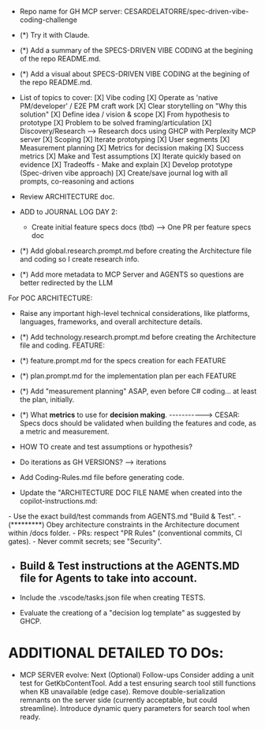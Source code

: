 

- Repo name for GH MCP server: CESARDELATORRE/spec-driven-vibe-coding-challenge

- (*) Try it with Claude.
- (*) Add a summary of the SPECS-DRIVEN VIBE CODING at the begining of the repo README.md.
- (*) Add a visual about SPECS-DRIVEN VIBE CODING at the begining of the repo README.md.

- List of topics to cover:
        [X] Vibe coding
        [X] Operate as 'native PM/developer' / E2E PM craft work
        [X] Clear storytelling on "Why this solution"
        [X] Define idea / vision & scope
        [X] From hypothesis to prototype
        [X] Problem to be solved framing/articulation
        [X] Discovery/Research --> Research docs using GHCP with Perplexity MCP server
        [X] Scoping
        [X] Iterate prototyping
        [X] User segments
        [X] Measurement planning
        [X] Metrics for decission making 
        [X] Success metrics
        [X] Make and Test assumptions
        [X] Iterate quickly based on evidence
        [X] Tradeoffs - Make and explain
        [X] Develop prototype (Spec-driven vibe approach)
        [X] Create/save journal log with all prompts, co-reasoning and actions





- Review ARCHITECTURE doc.

- ADD to JOURNAL LOG DAY 2:
    - Create initial feature specs docs (tbd)
        --> One PR per feature specs doc

- (*) Add global.research.prompt.md before creating the Architecture file and coding so I create research info.


- (*) Add more metadata to MCP Server and AGENTS so questions are better redirected by the LLM

For POC ARCHITECTURE:
- Raise any important high-level technical considerations, like platforms, languages, frameworks, and overall architecture details.

- (*) Add technology.research.prompt.md before creating the Architecture file and coding.
FEATURE:
- (*) feature.prompt.md for the specs creation for each FEATURE
- (*) plan.prompt.md for the implementation plan per each FEATURE

- (*) Add "measurement planning" ASAP, even before C# coding... at least the plan, initially.

- (*) What **metrics** to use for **decision making**.
-----------> CESAR: Specs docs should be validated when building the features and code, as a metric and measurement.

- HOW TO create and test assumptions or hypothesis?

- Do iterations as GH VERSIONS? --> iterations

- Add Coding-Rules.md file before generating code.

- Update the "ARCHITECTURE DOC FILE NAME when created into the copilot-instructions.md:
<key must-follow items>
        - Use the exact build/test commands from AGENTS.md "Build & Test".
        - (*********) Obey architecture constraints in the Architecture document within /docs folder.
        - PRs: respect "PR Rules" (conventional commits, CI gates).
        - Never commit secrets; see "Security".
</key>

- ## Build & Test instructions at the AGENTS.MD file for Agents to take into account.



- Include the .vscode/tasks.json file when creating TESTS.

- Evaluate the creationg of a "decision log template" as suggested by GHCP.



ADDITIONAL DETAILED TO DOs:
===========================


- MCP SERVER evolve:
Next (Optional) Follow-ups
Consider adding a unit test for GetKbContentTool.
Add a test ensuring search tool still functions when KB unavailable (edge case).
Remove double-serialization remnants on the server side (currently acceptable, but could streamline).
Introduce dynamic query parameters for search tool when ready.